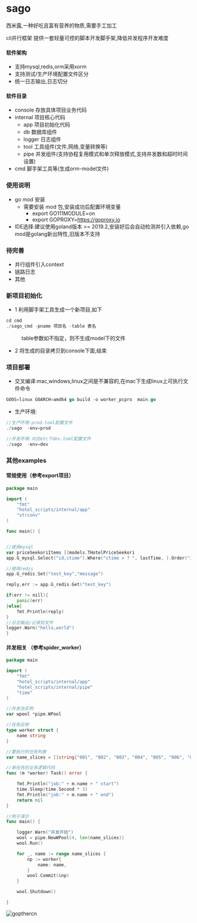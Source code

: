 # sago

西米露,一种好吃且富有营养的物质,需要手工加工


cli并行框架
提供一套轻量可控的脚本开发脚手架,降低并发程序开发难度
#### 软件架构
- 支持mysql,redis,orm采用xorm
- 支持测试/生产环境配置文件区分
- 统一日志输出,日志切分
#### 软件目录
- console  存放具体项目业务代码
- internal  项目核心代码
    - app 项目初始化代码
    - db 数据库组件
    - logger 日志组件
    - tool  工具组件(文件,网络,变量转换等)
    - pipe  并发组件(支持协程复用模式和单次释放模式,支持并发数和超时时间设置)
- cmd  脚手架工具等(生成orm-model文件)
 

### 使用说明
- go mod 安装
    - 需要安装 mod 包,安装成功后配置环境变量  
        - export GO111MODULE=on 
        - export GOPROXY=https://goproxy.io
- IDE选择:建议使用goland版本 >= 2019.2,安装好后会自动检测并引入依赖,go mod是golang新出特性,旧版本不支持



### 待完善
- 并行组件引入context
- 链路日志
- 其他

### 新项目初始化
- 1 利用脚手架工具生成一个新项目,如下
```go
cd cmd
./sago_cmd -pname 项目名 -table 表名
```
&emsp;&emsp;&emsp;table参数如不指定，则不生成model下的文件
- 2 将生成的目录拷贝到console下面,结束

###  项目部署
- 交叉编译:mac,windows,linux之间是不兼容的,在mac下生成linux上可执行文件命令
```go
GOOS=linux GOARCH=amd64 go build -o worker_pcpro  main.go
```
- 生产环境:
```go
//生产环境-prod.toml配置文件
./sago  -env=prod

//开发环境-对应etc下dev.toml配置文件
./sago  -env=dev
```


### 其他examples
####  常规使用（参考export项目）
```go
package main

import (
	"fmt"
	"hotel_scripts/internal/app"
	"strconv"
)

func main() {


//使用mysql 
var priceSeekoriItems []models.THotelPriceSeekori
app.G_mysql.Select("id,ctime").Where("ctime > ? ", lastTime, ).Order("id asc ").Find(&priceSeekoriItems)

//使用redis
app.G_redis.Set("test_key","message")

reply,err := app.G_redis.Get("test_key")

if(err != nill){
    panic(err)
}else{
    fmt.Println(reply)
}
//日志输出/记录到文件
logger.Warn("hello,world")
}
```

####  并发相关 （参考spider_worker）
```go
package main

import (
	"fmt"
	"hotel_scripts/internal/app"
	"hotel_scripts/internal/pipe"
	"time"
)

//并发池实例
var wpool *pipe.WPool

//任务实例
type worker struct {
	name string
}

//要执行的任务列表
var name_slices = []string{"001", "002", "003", "004", "005", "006", "007", "008", "009"}

//单任务的业务逻辑代码
func (m *worker) Task() error {

	fmt.Println("job:" + m.name + " start")
	time.Sleep(time.Second * 3)
	fmt.Println("job:" + m.name + " end")
	return nil
}

//例子演示
func main() {

	logger.Warn("并发开始")
	wool = pipe.NewWPool(4, len(name_slices))
	wool.Run()

	for _, name := range name_slices {
		np := worker{
			name: name,
		}
		wool.Commit(&np)
	}

	wool.Shutdown()

}


```

![gopthercn](https://gitlab.mfwdev.com/WebDev/hotel/uploads/23836c8a5c7695fc860d976cde8f7f79/gopthercn.png?~/w/150)